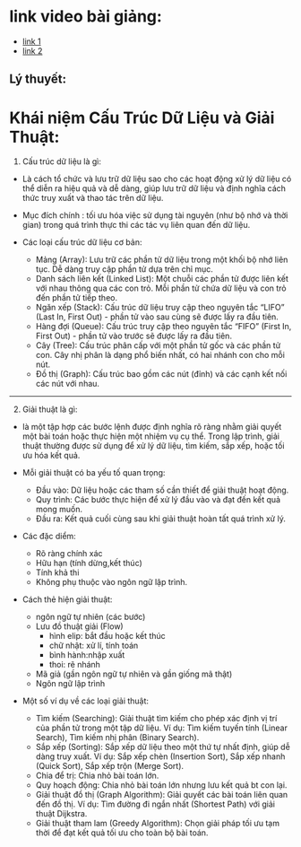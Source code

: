 # link video bài giảng:
- [link 1](https://www.youtube.com/watch?v=un7rtvdqao4&ab_channel=RikkeiEducation)
- [link 2](https://www.youtube.com/watch?v=6Mj-Qg0pPjE&ab_channel=RikkeiEducation)

## Lý thuyết:

# Khái niệm Cấu Trúc Dữ Liệu và Giải Thuật:

1. Cấu trúc dữ liệu là gì:

- Là cách tổ chức và lưu trữ dữ liệu sao cho các hoạt động xử lý dữ liệu có thể diễn ra hiệu quả và dễ dàng, giúp lưu trữ dữ liệu và định nghĩa cách thức truy xuất và thao tác trên dữ liệu.

- Mục đích chính : tối ưu hóa việc sử dụng tài nguyên (như bộ nhớ và thời gian) trong quá trình thực thi các tác vụ liên quan đến dữ liệu.
- Các loại cấu trúc dữ liệu cơ bản:
  - Mảng (Array): Lưu trữ các phần tử dữ liệu trong một khối bộ nhớ liên tục. Dễ dàng truy cập phần tử dựa trên chỉ mục.
  - Danh sách liên kết (Linked List): Một chuỗi các phần tử được liên kết với nhau thông qua các con trỏ. Mỗi phần tử chứa dữ liệu và con trỏ đến phần tử tiếp theo.
  - Ngăn xếp (Stack): Cấu trúc dữ liệu truy cập theo nguyên tắc “LIFO” (Last In, First Out) - phần tử vào sau cùng sẽ được lấy ra đầu tiên.
  - Hàng đợi (Queue): Cấu trúc truy cập theo nguyên tắc “FIFO” (First In, First Out) - phần tử vào trước sẽ được lấy ra đầu tiên.
  - Cây (Tree): Cấu trúc phân cấp với một phần tử gốc và các phần tử con. Cây nhị phân là dạng phổ biến nhất, có hai nhánh con cho mỗi nút.
  - Đồ thị (Graph): Cấu trúc bao gồm các nút (đỉnh) và các cạnh kết nối các nút với nhau.

---

2. Giải thuật là gì:

- là một tập hợp các bước lệnh được định nghĩa rõ ràng nhằm giải quyết một bài toán hoặc thực hiện một nhiệm vụ cụ thể. Trong lập trình, giải thuật thường được sử dụng để xử lý dữ liệu, tìm kiếm, sắp xếp, hoặc tối ưu hóa kết quả.

- Mỗi giải thuật có ba yếu tố quan trọng:

  - Đầu vào: Dữ liệu hoặc các tham số cần thiết để giải thuật hoạt động.
  - Quy trình: Các bước thực hiện để xử lý đầu vào và đạt đến kết quả mong muốn.
  - Đầu ra: Kết quả cuối cùng sau khi giải thuật hoàn tất quá trình xử lý.

- Các đặc diểm:
  - Rõ ràng chính xác
  - Hữu hạn (tính dừng,kết thúc)
  - Tính khả thi
  - Không phụ thuộc vào ngôn ngữ lập trình.
- Cách thẻ hiện giải thuật:
  - ngôn ngữ tự nhiên (các bước)
  - Lưu đồ thuật giải (Flow)
    - hình elip: bắt đầu hoặc kết thúc
    - chữ nhật: xử lí, tính toán
    - bình hành:nhập xuất
    - thoi: rẽ nhánh
  - Mã giả (gần ngôn ngữ tự nhiên và gần giống mã thật)
  - Ngôn ngữ lập trình
- Một số ví dụ về các loại giải thuật:

  - Tìm kiếm (Searching): Giải thuật tìm kiếm cho phép xác định vị trí của phần tử trong một tập dữ liệu. Ví dụ: Tìm kiếm tuyến tính (Linear Search), Tìm kiếm nhị phân (Binary Search).
  - Sắp xếp (Sorting): Sắp xếp dữ liệu theo một thứ tự nhất định, giúp dễ dàng truy xuất. Ví dụ: Sắp xếp chèn (Insertion Sort), Sắp xếp nhanh (Quick Sort), Sắp xếp trộn (Merge Sort).
  - Chia để trị: Chia nhỏ bài toán lớn.
  - Quy hoạch động: Chia nhỏ bài toán lớn nhưng lưu kết quả bt con lại.
  - Giải thuật đồ thị (Graph Algorithm): Giải quyết các bài toán liên quan đến đồ thị. Ví dụ: Tìm đường đi ngắn nhất (Shortest Path) với giải thuật Dijkstra.
  - Giải thuật tham lam (Greedy Algorithm): Chọn giải pháp tối ưu tạm thời để đạt kết quả tối ưu cho toàn bộ bài toán.
